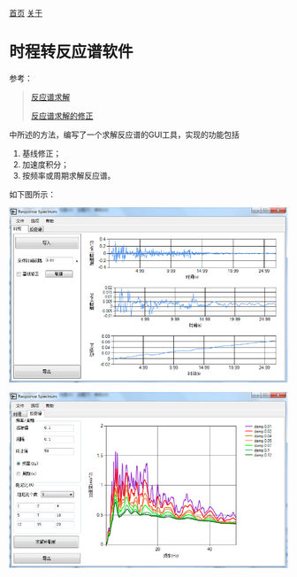 [首页](https://wshwwl.github.io)  [关于](https://wshwwl.github.io/about.html) 

# 时程转反应谱软件

参考：

> [反应谱求解](..\02\Response.html)
>
> [反应谱求解的修正](..\04\Response2.html)

中所述的方法，编写了一个求解反应谱的GUI工具，实现的功能包括

1. 基线修正；
2. 加速度积分；
3. 按频率或周期求解反应谱。

如下图所示：

![image-20191229011951112](image-20191229011951112.png)

![image-20191229012013513](image-20191229012013513.png)